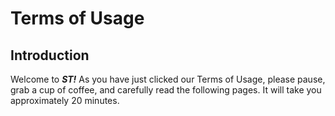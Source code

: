 # Terms of Usage

## Introduction

Welcome to ***ST!*** As you have just clicked our Terms of Usage, please pause, grab a cup of coffee, and carefully read the following pages. It will take you approximately 20 minutes.